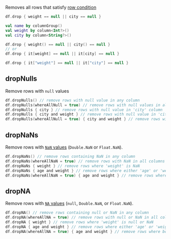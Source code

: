 [//]: # (title: drop)

<!---IMPORT org.jetbrains.kotlinx.dataframe.samples.api.Access-->

Removes all rows that satisfy [row condition](DataRow.md#row-conditions)

<!---FUN dropWhere-->
<tabs>
<tab title="Properties">

```kotlin
df.drop { weight == null || city == null }
```

</tab>
<tab title="Accessors">

```kotlin
val name by columnGroup()
val weight by column<Int?>()
val city by column<String?>()

df.drop { weight() == null || city() == null }
// or
df.drop { it[weight] == null || it[city] == null }
```

</tab>
<tab title="Strings">

```kotlin
df.drop { it["weight"] == null || it["city"] == null }
```

</tab></tabs>
<dataFrame src="org.jetbrains.kotlinx.dataframe.samples.api.Access.dropWhere.html"/>
<!---END-->

## dropNulls

Remove rows with `null` values

<!---FUN dropNulls-->

```kotlin
df.dropNulls() // remove rows with null value in any column
df.dropNulls(whereAllNull = true) // remove rows with null values in all columns
df.dropNulls { city } // remove rows with null value in 'city' column
df.dropNulls { city and weight } // remove rows with null value in 'city' OR 'weight' columns
df.dropNulls(whereAllNull = true) { city and weight } // remove rows with null value in 'city' AND 'weight' columns
```

<dataFrame src="org.jetbrains.kotlinx.dataframe.samples.api.Access.dropNulls.html"/>
<!---END-->

## dropNaNs

Remove rows with [`NaN` values](nanAndNa.md#nan) (`Double.NaN` or `Float.NaN`).

<!---FUN dropNaNs-->

```kotlin
df.dropNaNs() // remove rows containing NaN in any column
df.dropNaNs(whereAllNaN = true) // remove rows with NaN in all columns
df.dropNaNs { weight } // remove rows where 'weight' is NaN
df.dropNaNs { age and weight } // remove rows where either 'age' or 'weight' is NaN
df.dropNaNs(whereAllNaN = true) { age and weight } // remove rows where both 'age' and 'weight' are NaN
```

<dataFrame src="org.jetbrains.kotlinx.dataframe.samples.api.Access.dropNaNs.html"/>
<!---END-->

## dropNA

Remove rows with [`NA` values](nanAndNa.md#na) (`null`, `Double.NaN`, or `Float.NaN`).

<!---FUN dropNA-->

```kotlin
df.dropNA() // remove rows containing null or NaN in any column
df.dropNA(whereAllNA = true) // remove rows with null or NaN in all columns
df.dropNA { weight } // remove rows where 'weight' is null or NaN
df.dropNA { age and weight } // remove rows where either 'age' or 'weight' is null or NaN
df.dropNA(whereAllNA = true) { age and weight } // remove rows where both 'age' and 'weight' are null or NaN
```

<dataFrame src="org.jetbrains.kotlinx.dataframe.samples.api.Access.dropNA.html"/>
<!---END-->
